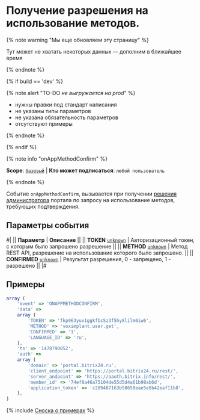 # Получение разрешения на использование методов.

{% note warning "Мы еще обновляем эту страницу" %}

Тут может не хватать некоторых данных — дополним в ближайшее время

{% endnote %}

{% if build == 'dev' %}

{% note alert "TO-DO _не выгружается на prod_" %}

- нужны правки под стандарт написания
- не указаны типы параметров
- не указана обязательность параметров
- отсутствуют примеры

{% endnote %}

{% endif %}

{% note info "onAppMethodConfirm" %}

**Scope**: [`базовый`](../../scopes/permissions.md) | **Кто может подписаться**: `любой пользователь`

{% endnote %}

Событие `onAppMethodConfirm`, вызывается при получении [решения администратора](https://dev.1c-bitrix.ru/rest_help/rest_sum/call_confirmation.php) портала по запросу на использование методов, требующих подтверждения.

## Параметры события

#|
|| **Параметр** | **Описание** ||
|| **TOKEN**
[`unknown`](../../data-types.md) | Авторизационный токен, с которым было запрошено разрешение ||
|| **METHOD**
[`unknown`](../../data-types.md) | Метод REST API, разрешение на использование которого было запрошено. ||
|| **CONFIRMED**
[`unknown`](../../data-types.md) | Результат разрешения, 0 - запрещено, 1 - разрешено ||
|#

## Примеры

```js
array (
    'event' => 'ONAPPMETHODCONFIRM',
    'data' =>
    array (
        'TOKEN' => 'fkp963yuv1ggkfbs5z3f5hy8lilm0iw6',
        'METHOD' => 'voximplant.user.get',
        'CONFIRMED' => '1',
        'LANGUAGE_ID' => 'ru',
    ),
    'ts' => '1478790852',
    'auth' =>
    array (
        'domain' => 'portal.bitrix24.ru',
        'client_endpoint' => 'https://portal.bitrix24.ru/rest/',
        'server_andpoint' => 'https://oauth.bitrix.info/rest/',
        'member_id' => '74ef8a46a75104de55d5d4a61b98ab6d',
        'application_token' => 'c289487163b58658eae5e8b42eaf11b8',
    ),
)
```

{% include [Сноска о примерах](../../../_includes/examples.md) %}